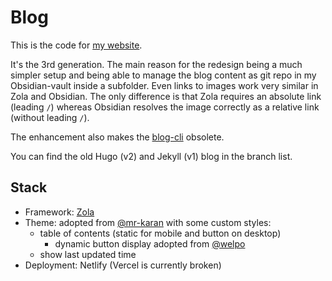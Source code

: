 # Blog
This is the code for [my website](https://www.adrianstobbe.com).

It's the 3rd generation. The main reason for the redesign being a much simpler setup and being able to manage the blog content as git repo in my Obsidian-vault inside a subfolder.
Even links to images work very similar in Zola and Obsidian. The only difference is that Zola requires an absolute link (leading `/`) whereas Obsidian resolves the image correctly as a relative link (without leading `/`).

The enhancement also makes the [blog-cli](https://github.com/elchead/blog-cli) obsolete.

You can find the old Hugo (v2) and Jekyll (v1) blog in the branch list.
## Stack
- Framework: [Zola](https://www.getzola.org/)
- Theme: adopted from [@mr-karan](https://github.com/mr-karan/website) with some custom styles:
  - table of contents (static for mobile and button on desktop)
	  - dynamic button display adopted from [@welpo](https://github.com/welpo/tabi)
  - show last updated time
- Deployment: Netlify (Vercel is currently broken)
